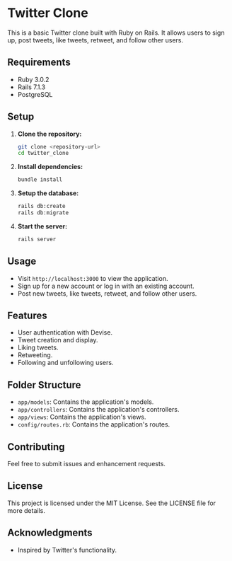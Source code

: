 # Twitter Clone

This is a basic Twitter clone built with Ruby on Rails. It allows users to sign up, post tweets, like tweets, retweet, and follow other users.

## Requirements

- Ruby 3.0.2
- Rails 7.1.3
- PostgreSQL

## Setup

1. **Clone the repository:**
    ```bash
    git clone <repository-url>
    cd twitter_clone
    ```

2. **Install dependencies:**
    ```bash
    bundle install
    ```

3. **Setup the database:**
    ```bash
    rails db:create
    rails db:migrate
    ```

4. **Start the server:**
    ```bash
    rails server
    ```

## Usage

- Visit `http://localhost:3000` to view the application.
- Sign up for a new account or log in with an existing account.
- Post new tweets, like tweets, retweet, and follow other users.

## Features

- User authentication with Devise.
- Tweet creation and display.
- Liking tweets.
- Retweeting.
- Following and unfollowing users.

## Folder Structure

- `app/models`: Contains the application's models.
- `app/controllers`: Contains the application's controllers.
- `app/views`: Contains the application's views.
- `config/routes.rb`: Contains the application's routes.

## Contributing

Feel free to submit issues and enhancement requests.

## License

This project is licensed under the MIT License. See the LICENSE file for more details.

## Acknowledgments

- Inspired by Twitter's functionality.

